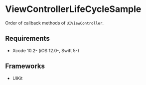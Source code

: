 # ViewControllerLifeCycleSample
Order of callback methods of `UIViewController`.

## Requirements
- Xcode 10.2- (iOS 12.0-, Swift 5-)

## Frameworks
- UIKit
